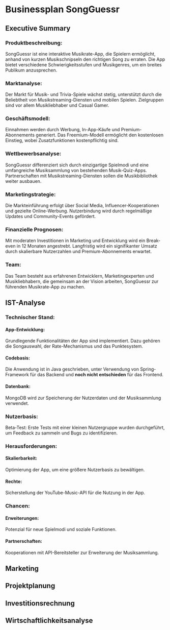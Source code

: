# Businessplan SongGuessr

## Executive Summary

### Produktbeschreibung:
SongGuessr ist eine interaktive Musikrate-App, die Spielern ermöglicht, anhand von kurzen Musikschnipseln den richtigen Song zu erraten. Die App bietet verschiedene Schwierigkeitsstufen und Musikgenres, um ein breites Publikum anzusprechen.

### Marktanalyse:
Der Markt für Musik- und Trivia-Spiele wächst stetig, unterstützt durch die Beliebtheit von Musikstreaming-Diensten und mobilen Spielen. Zielgruppen sind vor allem Musikliebhaber und Casual Gamer.

### Geschäftsmodell:
Einnahmen werden durch Werbung, In-App-Käufe und Premium-Abonnements generiert. Das Freemium-Modell ermöglicht den kostenlosen Einstieg, wobei Zusatzfunktionen kostenpflichtig sind.

### Wettbewerbsanalyse:
SongGuessr differenziert sich durch einzigartige Spielmodi und eine umfangreiche Musiksammlung von bestehenden Musik-Quiz-Apps. Partnerschaften mit Musikstreaming-Diensten sollen die Musikbibliothek weiter ausbauen.

### Marketingstrategie:
Die Markteinführung erfolgt über Social Media, Influencer-Kooperationen und gezielte Online-Werbung. Nutzerbindung wird durch regelmäßige Updates und Community-Events gefördert.

### Finanzielle Prognosen:
Mit moderaten Investitionen in Marketing und Entwicklung wird ein Break-even in 12 Monaten angestrebt. Langfristig wird ein signifikanter Umsatz durch skalierbare Nutzerzahlen und Premium-Abonnements erwartet.

### Team:
Das Team besteht aus erfahrenen Entwicklern, Marketingexperten und Musikliebhabern, die gemeinsam an der Vision arbeiten, SongGuessr zur führenden Musikrate-App zu machen.

## IST-Analyse

### Technischer Stand:

#### App-Entwicklung:
Grundlegende Funktionalitäten der App sind implementiert. Dazu gehören die Songauswahl, der Rate-Mechanismus und das Punktesystem.
#### Codebasis:
Die Anwendung ist in Java geschrieben, unter Verwendung von Spring-Framework für das Backend und **noch nicht entschieden** für das Frontend.
#### Datenbank:
MongoDB wird zur Speicherung der Nutzerdaten und der Musiksammlung verwendet.

### Nutzerbasis:

Beta-Test: Erste Tests mit einer kleinen Nutzergruppe wurden durchgeführt, um Feedback zu sammeln und Bugs zu identifizieren.

### Herausforderungen:

#### Skalierbarkeit: 
Optimierung der App, um eine größere Nutzerbasis zu bewältigen.
#### Rechte: 
Sicherstellung der YouTube-Music-API für die Nutzung in der App.

### Chancen:

#### Erweiterungen:
Potenzial für neue Spielmodi und soziale Funktionen.
#### Partnerschaften:
Kooperationen mit API-Bereitsteller zur Erweiterung der Musiksammlung.


## Marketing

## Projektplanung

## Investitionsrechnung

## Wirtschaftlichkeitsanalyse